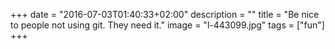 +++
date = "2016-07-03T01:40:33+02:00"
description = ""
title = "Be nice to people not using git. They need it."
image = "l-443099.jpg"
tags = ["fun"]
+++

